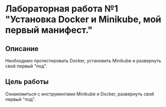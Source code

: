 # Лабораторная работа №1 "Установка Docker и Minikube, мой первый манифест."

## Описание
Необходимо протестировать Docker, установить Minikube и развернуть свой первый "под".

## Цель работы
Ознакомиться с инструментами Minikube и Docker, развернуть свой первый "под".
